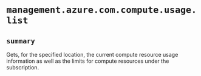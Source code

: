 # `management.azure.com.compute.usage.list`

## `summary`
Gets, for the specified location, the current compute resource usage information as well as the limits for compute resources under the subscription.


